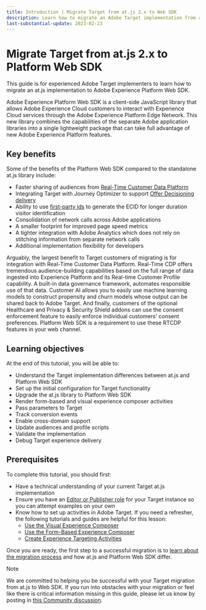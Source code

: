 ```yaml
---
title: Introduction | Migrate Target from at.js 2.x to Web SDK
description: Learn how to migrate an Adobe Target implementation from at.js 2.x to Adobe Experience Platform Web SDK. Topics include loading the JavaScript library, sending parameters, rendering activities, and other noteworthy callouts.
last-substantial-update: 2023-02-23
---
```

# Migrate Target from at.js 2.x to Platform Web SDK

This guide is for experienced Adobe Target implementers to learn how to migrate an at.js implementation to Adobe Experience Platform Web SDK. 

Adobe Experience Platform Web SDK is a client-side JavaScript library that allows Adobe Experience Cloud customers to interact with Experience Cloud services through the Adobe Experience Platform Edge Network. This new library combines the capabilities of the separate Adobe application libraries into a single lightweight package that can take full advantage of new Adobe Experience Platform features.

## Key benefits

Some of the benefits of the Platform Web SDK compared to the standalone at.js library include:

* Faster sharing of audiences from [Real-Time Customer Data Platform](https://experienceleague.adobe.com/docs/platform-learn/tutorials/experience-cloud/next-hit-personalization.html)
* Integrating Target with Journey Optimizer to support [Offer Decisioning delivery](https://experienceleague.adobe.com/docs/target/using/integrate/ajo/offer-decision.html)
* Ability to use [first-party ids](https://experienceleague.adobe.com/docs/platform-learn/data-collection/edge-network/generate-first-party-device-ids.html) to generate the ECID for longer duration visitor identification
* Consolidation of network calls across Adobe applications
* A smaller footprint for improved page speed metrics
* A tighter integration with Adobe Analytics which does not rely on stitching information from separate network calls
* Additional implementation flexibility for developers

Arguably, the largest benefit to Target customers of migrating is for integration with Real-Time Customer Data Platform. Real-Time CDP offers tremendous audience-building capabilities based on the full range of data ingested into Experience Platform and its Real-time Customer Profile capability. A built-in data governance framework, automates responsible use of that data. Customer AI allows you to easily use machine learning models to construct propensity and churn models whose output can be shared back to Adobe Target. And finally, customers of the optional Healthcare and Privacy & Security Shield addons can use the consent enforcement feature to easily enforce individual customers' consent preferences. Platform Web SDK is a requirement to use these RTCDP features in your web channel.

## Learning objectives

At the end of this tutorial, you will be able to:

* Understand the Target implementation differences between at.js and Platform Web SDK
* Set up the initial configuration for Target functionality
* Upgrade the at.js library to Platform Web SDK
* Render form-based and visual experience composer activities
* Pass parameters to Target
* Track conversion events
* Enable cross-domain support
* Update audiences and profile scripts
* Validate the implementation
* Debug Target experience delivery 


## Prerequisites

To complete this tutorial, you should first:

* Have a technical understanding of your current Target at.js implementation
* Ensure you have an [Editor or Publisher role](https://experienceleague.adobe.com/docs/target/using/administer/manage-users/enterprise/properties-overview.html#section_8C425E43E5DD4111BBFC734A2B7ABC80) for your Target instance so you can attempt examples on your own
* Know how to set up activities in Adobe Target. If you need a refresher, the following tutorials and guides are helpful for this lesson:
    * [Use the Visual Experience Composer](https://experienceleague.adobe.com/docs/target-learn/tutorials/experiences/use-the-visual-experience-composer.html)
    * [Use the Form-Based Experience Composer](https://experienceleague.adobe.com/docs/target-learn/tutorials/experiences/use-the-form-based-experience-composer.html)
    * [Create Experience Targeting Activities](https://experienceleague.adobe.com/docs/target-learn/tutorials/activities/create-experience-targeting-activities.html)

Once you are ready, the first step to a successful migration is to [learn about the migration process](migration-overview.md) and how at.js and Platform Web SDK differ.

>[!NOTE]
>
>We are committed to helping you be successful with your Target migration from at.js to Web SDK. If you run into obstacles with your migration or feel like there is critical information missing in this guide, please let us know by posting in [this Community discussion](https://experienceleaguecommunities.adobe.com/t5/adobe-experience-platform-data/tutorial-discussion-migrate-target-from-at-js-to-web-sdk/m-p/575587#M463).